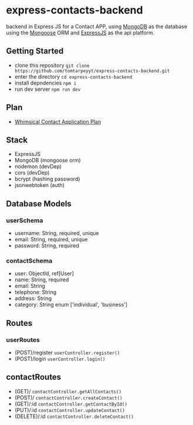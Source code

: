 # express-contacts-backend
backend in Express JS for a Contact APP, using [MongoDB](https://www.mongodb.com/) as the database using the [Mongoose](https://mongoosejs.com/) ORM and [ExpressJS](https://expressjs.com/) as the api platform.

## Getting Started
- clone this repository `git clone https://github.com/tomtarpeyyt/express-contacts-backend.git`
- enter the directory `cd express-contacts-backend`
- install depndencies `npm i`
- run dev server `npm run dev`

## Plan
- [Whimsical Contact Application Plan](https://whimsical.com/contact-application-plan-KAB8sMXVb1vFdiHf3GyJBF)

## Stack
- ExpressJS
- MongoDB (mongoose orm)
- nodemon (devDep)
- cors (devDep)
- bcrypt (hashing password)
- jsonwebtoken (auth)

## Database Models

### userSchema
- username: String, required, unique
- email: String, required, unique
- password: String, required

### contactSchema
- user: ObjectId, ref[User]
- name: String, required
- email: String
- telephone: String
- address: String
- category: String enum ['individual', 'business']

## Routes

### userRoutes
- (POST)/register `userController.register()`
- (POST)/login  `userController.login()`

## contactRoutes
- (GET)/ `contactController.getAllContacts()`
- (POST)/ `contactController.createContact()`
- (GET)/:id `contactController.getContactById()`
- (PUT)/:id `contactController.updateContact()`
- (DELETE)/:id `contactController.deleteContact()`
